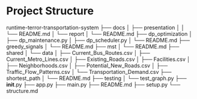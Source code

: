 # Project Structure

runtime-terror-transportation-system
├── docs
│   ├── presentation
│   │   └── README.md
│   └── report
│       └── README.md
├── dp_optimization
│   ├── dp_maintenance.py
│   ├── dp_scheduler.py
│   └── README.md
├── greedy_signals
│   └── README.md
├── mst
│   └── README.md
├── shared
│   └── data
│       ├── Current_Bus_Routes.csv
│       ├── Current_Metro_Lines.csv
│       ├── Existing_Roads.csv
│       ├── Facilities.csv
│       ├── Neighborhoods.csv
│       ├── Potential_New_Roads.csv
│       ├── Traffic_Flow_Patterns.csv
│       └── Transportation_Demand.csv
├── shortest_path
│   └── README.md
├── testing
│   └── test_graph.py
├── __init__.py
├── app.py
├── main.py
├── README.md
├── setup.py
└── structure.md
